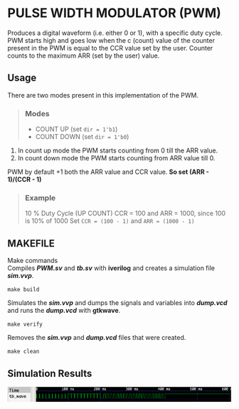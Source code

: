 # PULSE WIDTH MODULATOR (PWM)<br>
Produces a digital waveform (i.e. either 0 or 1), with a specific duty cycle. PWM starts high
and goes low when the c (count) value of the counter present in the PWM is equal to the CCR value
set by the user. Counter counts to the maximum ARR (set by the user) value.<br>
## Usage<br>
There are two modes present in this implementation of the PWM.<br>
> ### Modes
>
> - COUNT UP   (set ``dir = 1'b1``)
> - COUNT DOWN (set ``dir = 1'b0``)
>
1. In count up mode the PWM starts counting from 0 till the ARR value.
2. In count down mode the PWM starts counting from ARR value till 0.

PWM by default +1 both the ARR value and CCR value. **So set (ARR - 1)/(CCR - 1)**<br>
> ### Example
>
> 10 % Duty Cycle (UP COUNT)
> CCR = 100 and ARR = 1000, since 100 is 10% of 1000 
> Set ``CCR = (100 - 1)`` and ``ARR = (1000 - 1)``
>
## MAKEFILE<br>
Make commands<br>
Compiles ***PWM.sv*** and ***tb.sv*** with **iverilog** and creates a simulation file ***sim.vvp***.
```
make build
```
Simulates the ***sim.vvp*** and dumps the signals and variables into ***dump.vcd*** and runs
the ***dump.vcd*** with **gtkwave**.
```
make verify
```
Removes the ***sim.vvp*** and ***dump.vcd*** files that were created.<br>
```
make clean
```
## Simulation Results
![GTKwave Simulation!](/img/gtk_sim.png "GTKwave simulation")

